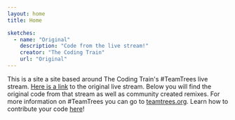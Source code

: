 ```yaml
---
layout: home
title: Home

sketches:
  - name: "Original"
    description: "Code from the live stream!"
    creator: "The Coding Train"
    url: "Original"
---
```


This is a site a site based around The Coding Train's \#TeamTrees live stream. <a href="https://www.youtube.com/watch?v=HhceJ5xxl-4">Here is a link</a> to the original live stream. Below you will find the original code from that stream as well as community created remixes. For more information on \#TeamTrees you can go to <a href="https://teamtrees.org/">teamtrees.org</a>. Learn how to contribute your code <a href="https://github.com/CodingTrain/TeamTrees">here</a>!
